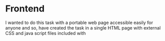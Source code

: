 # Frontend

I wanted to do this task with a portable web page accessible easily for anyone and so, have created the task in a single HTML page with external CSS and java script files included with <style>, <link> and <script> tags.
This page can be accessible in a browser easily and can be transfer to anyone easily.
Data Fetching:
Data has been fetched using the GET API call using the open URL provided by SpaceX team in readme file ("https://api.spacexdata.com/v4/launches”) without authorization. Sending async = false (makes it synchronous). So, the control waits till the response is received from the API call.
Data is fetched using XMLHttpRequest Object using open() and send() functions inside the <script></script> tags for Java Script code. 
Data fetched is available in the form of JSON text and so using JSON.parse() function, converted the text to JSON list object.
HTML Coding:
For responsive behaviour, used bootstrap and for pagination used jQuery and data tables.
Table has been created with headers and then the data is dynamically fetched from the API call as JSON list object is used to create the table data.
Created rows with different cells of row data and then the data is added to the innerHTML of the cells. 
Data Mapped:
We have 193 objects in the response output and out of them some objects are the future launches planned which has no launch status(from the variable success inside the object) and with date as future date and upcoming is true.
Launch Date & Time:
The launch date is available in date_local variable which is providing the timestamp of the data with time zone.
Payload’s or Client’s Name:
Under name variable, SpaceX provided the details of its internal missions like Starlink project or external clients details in terms of satellite or payload information.
Flight Number:
flight_number variable has information related to related to their rocket’s number of launches.
Rocket:
We don’t have any clear information from the payload regarding the rocket used. In general they have Falcon series of rockets for the launches and most commonly used is Falcon9. We have a rocket variable inside the object which has a code of the rocket( which is called rocket’s id) used and most common one is 5e9d0d95eda69973a809d1ec which is assumed as Falcon9 (since its common usage for their launches).
Description of the launch:
Launch description is available in the variable details, where the data is null for future launches and so a customized message of “No description is available to show” is replaced at null data and the available data is shown as they are.
Rocket Status:
Rocket’s status is available in the variable called success, which has true or false (most of the cases it was true and so the true values are replaced with Success and false with Failed)
Image of the Launch:
Inside the links object we have flickr  and patch objects, the original launch images are available inside the flickr objects in a list of images but only for few launches. So, patch object is considered, and small image is mapped in the cell which has the image of the payload or mission image of the launch.






 

